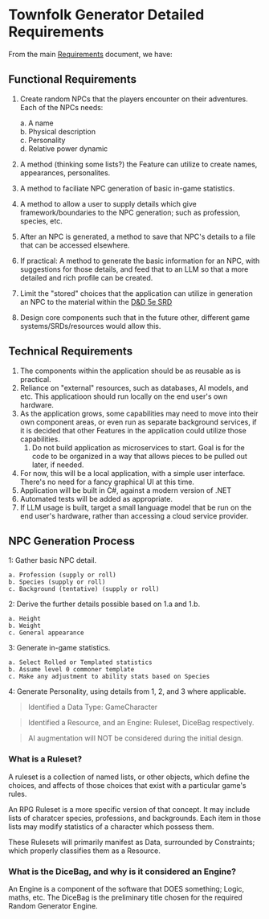 # Townfolk Generator Detailed Requirements

From the main [Requirements](/doc/REQUIREMENTS.md) document, we have:

## Functional Requirements

1. Create random NPCs that the players encounter on their adventures. Each of the NPCs needs:

   a. A name  
   b. Physical description  
   c. Personality  
   d. Relative power dynamic

2. A method (thinking some lists?) the Feature can utilize to create names, appearances, personalites.
3. A method to faciliate NPC generation of basic in-game statistics.
4. A method to allow a user to supply details which give framework/boundaries to the NPC generation; such as profession, species, etc.
5. After an NPC is generated, a method to save that NPC's details to a file that can be accessed elsewhere.
6. If practical: A method to generate the basic information for an NPC, with suggestions for those details, and feed that to an LLM so that a more detailed and rich profile can be created.
7. Limit the "stored" choices that the application can utilize in generation an NPC to the material within the <a href="https://media.wizards.com/2016/downloads/DND/SRD-OGL_V5.1.pdf" target="_blank">D&D 5e SRD</a>
8. Design core components such that in the future other, different game systems/SRDs/resources would allow this.

## Technical Requirements

1. The components within the application should be as reusable as is practical.
2. Reliance on "external" resources, such as databases, AI models, and etc. This applicatioon should run locally on the end user's own hardware.
3. As the application grows, some capabilities may need to move into their own component areas, or even run as separate background services, if it is decided that other Features in the application could utilize those capabilities.
   1. Do not build application as microservices to start. Goal is for the code to be organized in a way that allows pieces to be pulled out later, if needed.
4. For now, this will be a local application, with a simple user interface. There's no need for a fancy graphical UI at this time.
5. Application will be built in C#, against a modern version of .NET
6. Automated tests will be added as appropriate.
7. If LLM usage is built, target a small language model that be run on the end user's hardware, rather than accessing a cloud service provider.

## NPC Generation Process

1: Gather basic NPC detail.

    a. Profession (supply or roll)
    b. Species (supply or roll)
    c. Background (tentative) (supply or roll)

2: Derive the further details possible based on 1.a and 1.b.

    a. Height
    b. Weight
    c. General appearance

3: Generate in-game statistics.

    a. Select Rolled or Templated statistics
    b. Assume level 0 commoner template
    c. Make any adjustment to ability stats based on Species

4: Generate Personality, using details from 1, 2, and 3 where applicable.

> Identified a Data Type: GameCharacter

> Identified a Resource, and an Engine: Ruleset, DiceBag respectively.

> AI augmentation will NOT be considered during the initial design.

### What is a Ruleset?

A ruleset is a collection of named lists, or other objects, which define the choices, and affects of those choices that exist with a particular game's rules.

An RPG Ruleset is a more specific version of that concept. It may include lists of charatcer species, professions, and backgrounds. Each item in those lists may modify statistics of a character which possess them.

These Rulesets will primarily manifest as Data, surrounded by Constraints; which properly classifies them as a Resource.

### What is the DiceBag, and why is it considered an Engine?

An Engine is a component of the software that DOES something; Logic, maths, etc.
The DiceBag is the preliminary title chosen for the required Random Generator Engine.

